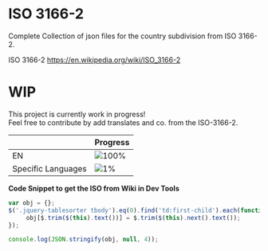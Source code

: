# ISO 3166-2

Complete Collection of json files for the country subdivision from ISO 3166-2.

ISO 3166-2 https://en.wikipedia.org/wiki/ISO_3166-2

# WIP

This project is currently work in progress!  
Feel free to contribute by add translates and co. from the ISO-3166-2.

|                    | Progress                                 |
|--------------------|------------------------------------------|
| EN                 | ![100%](http://progressed.io/bar/100)    |
| Specific Languages | ![1%](http://progressed.io/bar/1)        |

**Code Snippet to get the ISO from Wiki in Dev Tools**

``` js
var obj = {};
$('.jquery-tablesorter tbody').eq(0).find('td:first-child').each(function() {
     obj[$.trim($(this).text())] = $.trim($(this).next().text());
});

console.log(JSON.stringify(obj, null, 4));
```
